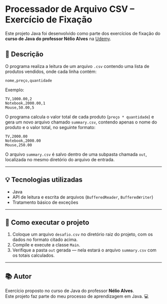 # Processador de Arquivo CSV – Exercício de Fixação

Este projeto Java foi desenvolvido como parte dos exercícios de fixação do **curso de Java do professor Nélio Alves** na [Udemy](https://www.udemy.com/course/java-curso-completo/).

## 📝 Descrição

O programa realiza a leitura de um arquivo `.csv` contendo uma lista de produtos vendidos, onde cada linha contém:

```
nome,preço,quantidade
```

Exemplo:

```
TV,1000.00,2
Notebook,2000.00,1
Mouse,50.00,5
```

O programa calcula o valor total de cada produto (`preço * quantidade`) e gera um novo arquivo chamado `summary.csv`, contendo apenas o nome do produto e o valor total, no seguinte formato:

```
TV,2000.00
Notebook,2000.00
Mouse,250.00
```

O arquivo `summary.csv` é salvo dentro de uma subpasta chamada `out`, localizada no mesmo diretório do arquivo de entrada.

---

## 💡 Tecnologias utilizadas

- Java
- API de leitura e escrita de arquivos (`BufferedReader`, `BufferedWriter`)
- Tratamento básico de exceções

---

## 🚀 Como executar o projeto

1. Coloque um arquivo `desafio.csv` no diretório raiz do projeto, com os dados no formato citado acima.
2. Compile e execute a classe `Main`.
3. Verifique a pasta `out` gerada — nela estará o arquivo `summary.csv` com os totais calculados.

---

## 📚 Autor

Exercício proposto no curso de Java do professor **Nélio Alves**.  
Este projeto faz parte do meu processo de aprendizagem em Java. 💻
